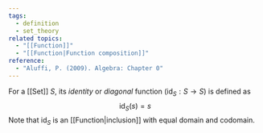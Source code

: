 ```yaml
---
tags:
  - definition
  - set_theory
related topics:
  - "[[Function]]"
  - "[[Function|Function composition]]"
reference:
  - "Aluffi, P. (2009). Algebra: Chapter 0"
---
```

For a [[Set]] $S$, its _identity_ or _diagonal_ function ($\operatorname{id}_S: S \to S$) is defined as$$\operatorname{id}_S(s) =s$$Note that $\operatorname{id}_S$ is an [[Function|inclusion]] with equal domain and codomain.